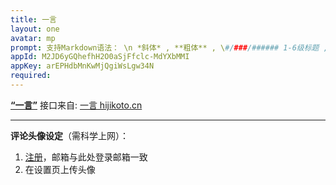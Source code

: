 ```yaml
---
title: 一言
layout: one
avatar: mp
prompt: 支持Markdown语法： \n *斜体* , **粗体** , \#/###/###### 1-6级标题 , *** = 水平线 , ~~删除线~~ , > 引用内容 , `代码块` , 1. 序号列表 , * 无序列表
appId: M2JD6yGQhefhH2O0aSjFfclc-MdYXbMMI
appKey: arEPHdbMnKwMjQgiWsLgw34N
required: 
---
```

**[“一言”](/one)** 接口来自: <a href="https://hitokoto.cn/">一言 hijikoto.cn</a>

---
**评论头像设定**（需科学上网）： 

1. [注册](https://wordpress.com/start/wpcc/oauth2-user/zh-cn)，邮箱与此处登录邮箱一致
2. 在设置页上传头像